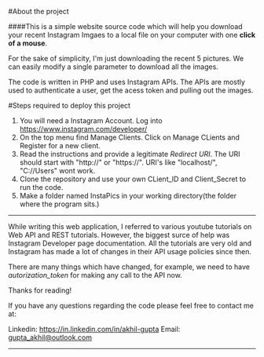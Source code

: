 #About the project

####This is a simple website source code which will help you download your recent Instagram Imgaes to a local file on your computer with one **click of a mouse**.

For the sake of simplicity, I'm just downloading the recent 5 pictures. We can easily modify a single parameter to download all the images.

The code is written in PHP and uses Instagram APIs. The APIs are mostly used to authenticate a user, get the acess token and pulling out the images.

#Steps required to deploy this project

1. You will need a Instagram Account. Log into https://www.instagram.com/developer/
2. On the top menu find Manage Clients. Click on Manage CLients and Register for a new client.
3. Read the instructions and provide a legitimate *Redirect URI*. The URI should start with "http://" or "https://". URI's like "localhost/", "C://Users" wont work.
4. Clone the repository and use your own CLient_ID and Client_Secret to run the code.
5. Make a folder named InstaPics in your working directory(the folder where the program sits.)

____________________________________________________________________________________________________________________________________________

While writing this web application, I referred to various youtube tutorials on Web API and REST tutorials. However, the biggest surce of help was Instagram Developer page documentation. All the tutorials are very old and Instagram has made a lot of changes in their API usage policies since then.

There are many things which have changed, for example, we need to have *autorization_token* for making any call to the API now.

Thanks for reading! 

If you have any questions regarding the code please feel free to contact me at:

Linkedin:
https://in.linkedin.com/in/akhil-gupta
Email:
gupta_akhil@outlook.com

____________________________________________________________________________________________________________________________________________